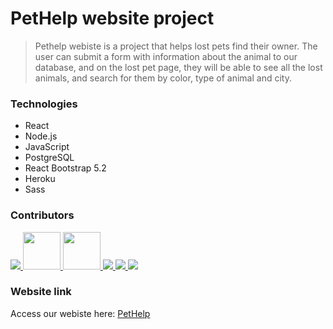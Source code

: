 # PetHelp website project

>Pethelp webiste is a project that helps lost pets find their owner.
The user can submit a form with information about the animal to our database, and on the lost pet page, they will be able to see all the lost animals, and search for them by color, type of animal and city.

### Technologies
- React
- Node.js
- JavaScript
- PostgreSQL
- React Bootstrap 5.2
- Heroku
- Sass


### Contributors
<a href = "https://github.com/pethelp-website/final-project-pethelp/graphs/contributors">
  <img src = "https://avatars.githubusercontent.com/u/93337008?s=60&v=4"/>

  <img src = "https://avatars.githubusercontent.com/u/91749390?s=60&v=4" width=60px/>
  
  <img src = "https://avatars.githubusercontent.com/u/97890128?s=60&v=4" width=60px/>

  <img src = "https://avatars.githubusercontent.com/u/38733160?s=60&v=4"/>

  <img src = "https://avatars.githubusercontent.com/u/33672734?s=60&v=4"/>

  <img src = "https://avatars.githubusercontent.com/u/473106?s=60&v=4"/>
</a>


### Website link

Access our webiste here:
[PetHelp](http://frontend-pethelp.herokuapp.com/)
